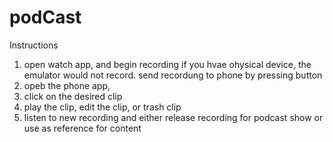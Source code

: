 # podCast

Instructions 
1. open watch app, and begin recording if you hvae ohysical device, the emulator would not record. send recordung to phone by pressing button
2. opeb the phone app,
3. click on the desired clip
4. play the clip, edit the clip, or trash clip
5. listen to new recording and either release recording for podcast show or use as reference for content
